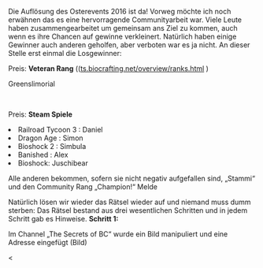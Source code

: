<p>Die Auflösung des Osterevents 2016 ist da! Vorweg möchte ich noch erwähnen das es eine hervorragende Communityarbeit war. Viele Leute haben zusammengearbeitet um gemeinsam ans Ziel zu kommen, auch wenn es ihre Chancen auf gewinne verkleinert. Natürlich haben einige Gewinner auch anderen geholfen, aber verboten war es ja nicht. 
An dieser Stelle erst einmal die Losgewinner:<p>
<p>Preis: <strong>Veteran Rang</strong> ((<a href="https://ts.biocrafting.net/overview/ranks.html">ts.biocrafting.net/overview/ranks.html</a>
)</p>
<p>Greenslimorial<p>
<br>
<p>Preis: <strong>Steam Spiele</strong></p>
<li>Railroad Tycoon 3 : Daniel</li>
<li>Dragon Age : Simon</li>
<li>Bioshock 2 : Simbula</li>
<li>Banished : Alex</li>
<li>Bioshock: Juschibear</li>
<p>Alle anderen bekommen, sofern sie nicht negativ aufgefallen sind, „Stammi“ und den Community Rang „Champion!“
Melde<p>

<p>Natürlich lösen wir wieder das Rätsel wieder auf und niemand muss dumm sterben:
Das Rätsel bestand aus drei wesentlichen Schritten und in jedem Schritt gab es Hinweise.
<strong>Schritt 1:</strong></p> 
<p>Im Channel „The Secrets of BC“ wurde ein Bild manipuliert und eine Adresse eingefügt (Bild)</p>
<
